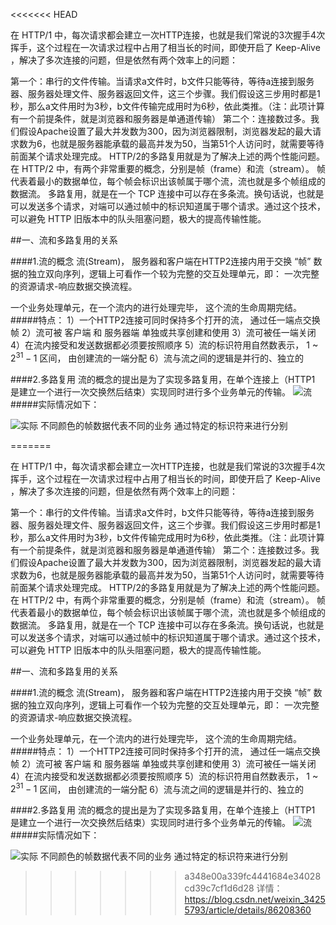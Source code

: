 <<<<<<< HEAD

在 HTTP/1 中，每次请求都会建立一次HTTP连接，也就是我们常说的3次握手4次挥手，这个过程在一次请求过程中占用了相当长的时间，即使开启了 Keep-Alive ，解决了多次连接的问题，但是依然有两个效率上的问题：

第一个：串行的文件传输。当请求a文件时，b文件只能等待，等待a连接到服务器、服务器处理文件、服务器返回文件，这三个步骤。我们假设这三步用时都是1秒，那么a文件用时为3秒，b文件传输完成用时为6秒，依此类推。（注：此项计算有一个前提条件，就是浏览器和服务器是单通道传输）
第二个：连接数过多。我们假设Apache设置了最大并发数为300，因为浏览器限制，浏览器发起的最大请求数为6，也就是服务器能承载的最高并发为50，当第51个人访问时，就需要等待前面某个请求处理完成。
HTTP/2的多路复用就是为了解决上述的两个性能问题。
在 HTTP/2 中，有两个非常重要的概念，分别是帧（frame）和流（stream）。
帧代表着最小的数据单位，每个帧会标识出该帧属于哪个流，流也就是多个帧组成的数据流。
多路复用，就是在一个 TCP 连接中可以存在多条流。换句话说，也就是可以发送多个请求，对端可以通过帧中的标识知道属于哪个请求。通过这个技术，可以避免 HTTP 旧版本中的队头阻塞问题，极大的提高传输性能。

##一、流和多路复用的关系

####1.流的概念
  流(Stream)， 服务器和客户端在HTTP2连接内用于交换 “帧” 数据的独立双向序列，逻辑上可看作一个较为完整的交互处理单元，即： 一次完整的资源请求-响应数据交换流程。
  
  一个业务处理单元，在一个流内的进行处理完毕， 这个流的生命周期完结。
#####特点：
  1）一个HTTP2连接可同时保持多个打开的流， 通过任一端点交换帧
  2）流可被 客户端 和 服务器端 单独或共享创建和使用
  3）流可被任一端关闭
  4）在流内接受和发送数据都必须要按照顺序
  5）流的标识符用自然数表示， $1$ ~ $2^{31}-1$ 区间， 由创建流的一端分配
  6）流与流之间的逻辑是并行的、独立的

####2.多路复用
  流的概念的提出是为了实现多路复用，在单个连接上（HTTP1 是建立一个进行一次交换然后结束）实现同时进行多个业务单元的传输。
![流](http://www.blogjava.net/images/blogjava_net/yongboy/Windows-Live-Writer/5264ea818301_D4ED/one_http2_connection_thumb_1.png)
#####实际情况如下：

![实际](http://www.blogjava.net/images/blogjava_net/yongboy/Windows-Live-Writer/5264ea818301_D4ED/http2_multiplexing_real_thumb.png)
不同颜色的帧数据代表不同的业务 通过特定的标识符来进行分别

=======

在 HTTP/1 中，每次请求都会建立一次HTTP连接，也就是我们常说的3次握手4次挥手，这个过程在一次请求过程中占用了相当长的时间，即使开启了 Keep-Alive ，解决了多次连接的问题，但是依然有两个效率上的问题：

第一个：串行的文件传输。当请求a文件时，b文件只能等待，等待a连接到服务器、服务器处理文件、服务器返回文件，这三个步骤。我们假设这三步用时都是1秒，那么a文件用时为3秒，b文件传输完成用时为6秒，依此类推。（注：此项计算有一个前提条件，就是浏览器和服务器是单通道传输）
第二个：连接数过多。我们假设Apache设置了最大并发数为300，因为浏览器限制，浏览器发起的最大请求数为6，也就是服务器能承载的最高并发为50，当第51个人访问时，就需要等待前面某个请求处理完成。
HTTP/2的多路复用就是为了解决上述的两个性能问题。
在 HTTP/2 中，有两个非常重要的概念，分别是帧（frame）和流（stream）。
帧代表着最小的数据单位，每个帧会标识出该帧属于哪个流，流也就是多个帧组成的数据流。
多路复用，就是在一个 TCP 连接中可以存在多条流。换句话说，也就是可以发送多个请求，对端可以通过帧中的标识知道属于哪个请求。通过这个技术，可以避免 HTTP 旧版本中的队头阻塞问题，极大的提高传输性能。

##一、流和多路复用的关系

####1.流的概念
  流(Stream)， 服务器和客户端在HTTP2连接内用于交换 “帧” 数据的独立双向序列，逻辑上可看作一个较为完整的交互处理单元，即： 一次完整的资源请求-响应数据交换流程。
  
  一个业务处理单元，在一个流内的进行处理完毕， 这个流的生命周期完结。
#####特点：
  1）一个HTTP2连接可同时保持多个打开的流， 通过任一端点交换帧
  2）流可被 客户端 和 服务器端 单独或共享创建和使用
  3）流可被任一端关闭
  4）在流内接受和发送数据都必须要按照顺序
  5）流的标识符用自然数表示， $1$ ~ $2^{31}-1$ 区间， 由创建流的一端分配
  6）流与流之间的逻辑是并行的、独立的

####2.多路复用
  流的概念的提出是为了实现多路复用，在单个连接上（HTTP1 是建立一个进行一次交换然后结束）实现同时进行多个业务单元的传输。
![流](http://www.blogjava.net/images/blogjava_net/yongboy/Windows-Live-Writer/5264ea818301_D4ED/one_http2_connection_thumb_1.png)
#####实际情况如下：

![实际](http://www.blogjava.net/images/blogjava_net/yongboy/Windows-Live-Writer/5264ea818301_D4ED/http2_multiplexing_real_thumb.png)
不同颜色的帧数据代表不同的业务 通过特定的标识符来进行分别

>>>>>>> a348e00a339fc4441684e34028cd39c7cf1d6d28
详情： https://blog.csdn.net/weixin_34255793/article/details/86208360